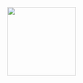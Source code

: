   <img  height="160em" src="https://github-readme-stats.vercel.app/api/top-langs/?username=jhonywsantos&layout=compact&langs_count=19&theme=transparent">
